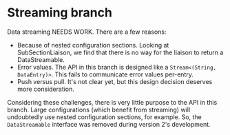 
# Streaming branch

Data streaming NEEDS WORK. There are a few reasons:

* Because of nested configuration sections. Looking at SubSectionLiaison, we find that there is no way for the liaison to return a DataStreamable.
* Error values. The API in this branch is designed like a `Stream<(String, DataEntry)>`. This fails to communicate error values per-entry.
* Push versus pull. It's not clear yet, but this design decision deserves more consideration.

Considering these challenges, there is very little purpose to the API in this branch. Large configurations (which benefit from streaming) will undoubtedly use nested configuration sections, for example. So, the `DataStreamable` interface was removed during version 2's development.
